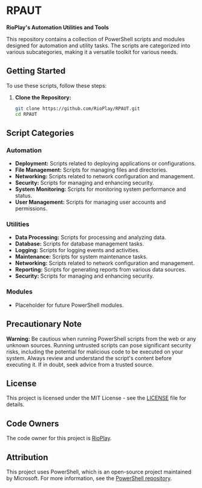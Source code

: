# RPAUT

**RioPlay's Automation Utilities and Tools**

This repository contains a collection of PowerShell scripts and modules designed for automation and utility tasks. The scripts are categorized into various subcategories, making it a versatile toolkit for various needs.

## Getting Started

To use these scripts, follow these steps:

1. **Clone the Repository:**
   ```sh
   git clone https://github.com/RioPlay/RPAUT.git
   cd RPAUT
   ```

## Script Categories

### Automation
- **Deployment:** Scripts related to deploying applications or configurations.
- **File Management:** Scripts for managing files and directories.
- **Networking:** Scripts related to network configuration and management.
- **Security:** Scripts for managing and enhancing security.
- **System Monitoring:** Scripts for monitoring system performance and status.
- **User Management:** Scripts for managing user accounts and permissions.

### Utilities
- **Data Processing:** Scripts for processing and analyzing data.
- **Database:** Scripts for database management tasks.
- **Logging:** Scripts for logging events and activities.
- **Maintenance:** Scripts for system maintenance tasks.
- **Networking:** Scripts related to network configuration and management.
- **Reporting:** Scripts for generating reports from various data sources.
- **Security:** Scripts for managing and enhancing security.

### Modules
- Placeholder for future PowerShell modules.

## Precautionary Note

**Warning:** Be cautious when running PowerShell scripts from the web or any unknown sources. Running untrusted scripts can pose significant security risks, including the potential for malicious code to be executed on your system. Always review and understand the script's content before executing it. If in doubt, seek advice from a trusted source.

## License

This project is licensed under the MIT License - see the [LICENSE](LICENSE) file for details.

## Code Owners

The code owner for this project is [RioPlay](https://github.com/RioPlay).

## Attribution

This project uses PowerShell, which is an open-source project maintained by Microsoft. For more information, see the [PowerShell repository](https://github.com/PowerShell/PowerShell).
